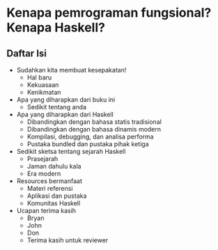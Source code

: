 Kenapa pemrograman fungsional? Kenapa Haskell?
==============================================

Daftar Isi
----------

* Sudahkan kita membuat kesepakatan!
  * Hal baru
  * Kekuasaan
  * Kenikmatan
* Apa yang diharapkan dari buku ini
  * Sedikit tentang anda
* Apa yang diharapkan dari Haskell
  * Dibandingkan dengan bahasa statis tradisional
  * Dibandingkan dengan bahasa dinamis modern
  * Kompilasi, debugging, dan analisa performa
  * Pustaka bundled dan pustaka pihak ketiga
* Sedikit sketsa tentang sejarah Haskell
  * Prasejarah
  * Jaman dahulu kala
  * Era modern
* Resources bermanfaat
  * Materi referensi
  * Aplikasi dan pustaka
  * Komunitas Haskell
* Ucapan terima kasih
  * Bryan
  * John
  * Don
  * Terima kasih untuk reviewer
